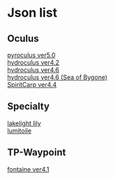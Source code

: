 <body>
  <h1>Json list</h1>
  <h2>Oculus</h2>
  <a href="https://github.com/Minato0211/minato-jsons/tree/main/oculus/pyroculus/5.0/README.md">pyroculus ver5.0</a></br>
  <a href="https://github.com/Minato0211/minato-jsons/blob/main/oculus/hydroculus/4.2/README.md">hydroculus ver4.2</a></br>
  <a href="https://github.com/Minato0211/minato-jsons/blob/main/oculus/hydroculus/4.6/README.md">hydroculus ver4.6</a></br>
  <a href="https://github.com/Minato0211/minato-jsons/blob/main/oculus/hydroculus/4.6_SeaOfBygone/README.md">hydroculus ver4.6 (Sea of Bygone)</a></br>
  <a href="https://github.com/Minato0211/minato-jsons/blob/main/oculus/SpiritCarp/4.4/README.md">SpiritCarp ver4.4</a></br>
  <h2>Specialty</h2>
  <a href="https://github.com/Minato0211/minato-jsons/blob/main/specialty/lakelight%20lily/README.md">lakelight lily</a></br>
  <a href="https://github.com/Minato0211/minato-jsons/blob/main/specialty/lumitoile/README.md">lumitoile</a></br>
  <h2>TP-Waypoint</h2>
  <a href="https://github.com/Minato0211/minato-jsons/tree/main/teleport-waypoint/fontaine/json/4.1">fontaine ver4.1</a></br>
</body>

